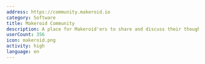 ```yaml
---
address: https://community.makeroid.io
category: Software
title: Makeroid Community
description: A place for Makeroid'ers to share and discuss their thoughts
userCount: 356
icon: makeroid.png
activity: high
language: en
---
```

